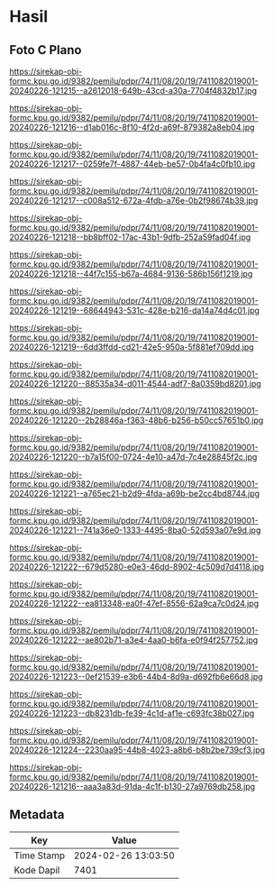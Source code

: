 # Hasil

## Foto C Plano

https://sirekap-obj-formc.kpu.go.id/9382/pemilu/pdpr/74/11/08/20/19/7411082019001-20240226-121215--a2612018-649b-43cd-a30a-7704f4832b17.jpg

https://sirekap-obj-formc.kpu.go.id/9382/pemilu/pdpr/74/11/08/20/19/7411082019001-20240226-121216--d1ab016c-8f10-4f2d-a69f-879382a8eb04.jpg

https://sirekap-obj-formc.kpu.go.id/9382/pemilu/pdpr/74/11/08/20/19/7411082019001-20240226-121217--0259fe7f-4887-44eb-be57-0b4fa4c0fb10.jpg

https://sirekap-obj-formc.kpu.go.id/9382/pemilu/pdpr/74/11/08/20/19/7411082019001-20240226-121217--c008a512-672a-4fdb-a76e-0b2f98674b39.jpg

https://sirekap-obj-formc.kpu.go.id/9382/pemilu/pdpr/74/11/08/20/19/7411082019001-20240226-121218--bb8bff02-17ac-43b1-9dfb-252a59fad04f.jpg

https://sirekap-obj-formc.kpu.go.id/9382/pemilu/pdpr/74/11/08/20/19/7411082019001-20240226-121218--44f7c155-b67a-4684-9136-586b156f1219.jpg

https://sirekap-obj-formc.kpu.go.id/9382/pemilu/pdpr/74/11/08/20/19/7411082019001-20240226-121219--68644943-531c-428e-b216-da14a74d4c01.jpg

https://sirekap-obj-formc.kpu.go.id/9382/pemilu/pdpr/74/11/08/20/19/7411082019001-20240226-121219--6dd3ffdd-cd21-42e5-950a-5f881ef709dd.jpg

https://sirekap-obj-formc.kpu.go.id/9382/pemilu/pdpr/74/11/08/20/19/7411082019001-20240226-121220--88535a34-d011-4544-adf7-8a0359bd8201.jpg

https://sirekap-obj-formc.kpu.go.id/9382/pemilu/pdpr/74/11/08/20/19/7411082019001-20240226-121220--2b28846a-f363-48b6-b256-b50cc57651b0.jpg

https://sirekap-obj-formc.kpu.go.id/9382/pemilu/pdpr/74/11/08/20/19/7411082019001-20240226-121220--b7a15f00-0724-4e10-a47d-7c4e28845f2c.jpg

https://sirekap-obj-formc.kpu.go.id/9382/pemilu/pdpr/74/11/08/20/19/7411082019001-20240226-121221--a765ec21-b2d9-4fda-a69b-be2cc4bd8744.jpg

https://sirekap-obj-formc.kpu.go.id/9382/pemilu/pdpr/74/11/08/20/19/7411082019001-20240226-121221--741a36e0-1333-4495-8ba0-52d593a07e9d.jpg

https://sirekap-obj-formc.kpu.go.id/9382/pemilu/pdpr/74/11/08/20/19/7411082019001-20240226-121222--679d5280-e0e3-46dd-8902-4c509d7d4118.jpg

https://sirekap-obj-formc.kpu.go.id/9382/pemilu/pdpr/74/11/08/20/19/7411082019001-20240226-121222--ea813348-ea0f-47ef-8556-62a9ca7c0d24.jpg

https://sirekap-obj-formc.kpu.go.id/9382/pemilu/pdpr/74/11/08/20/19/7411082019001-20240226-121222--ae802b71-a3e4-4aa0-b6fa-e0f94f257752.jpg

https://sirekap-obj-formc.kpu.go.id/9382/pemilu/pdpr/74/11/08/20/19/7411082019001-20240226-121223--0ef21539-e3b6-44b4-8d9a-d692fb6e66d8.jpg

https://sirekap-obj-formc.kpu.go.id/9382/pemilu/pdpr/74/11/08/20/19/7411082019001-20240226-121223--db8231db-fe39-4c1d-af1e-c693fc38b027.jpg

https://sirekap-obj-formc.kpu.go.id/9382/pemilu/pdpr/74/11/08/20/19/7411082019001-20240226-121224--2230aa95-44b8-4023-a8b6-b8b2be739cf3.jpg

https://sirekap-obj-formc.kpu.go.id/9382/pemilu/pdpr/74/11/08/20/19/7411082019001-20240226-121216--aaa3a83d-91da-4c1f-b130-27a9769db258.jpg


## Metadata

| Key        | Value               |
| ---------- | ------------------- |
| Time Stamp | 2024-02-26 13:03:50 |
| Kode Dapil | 7401                |



